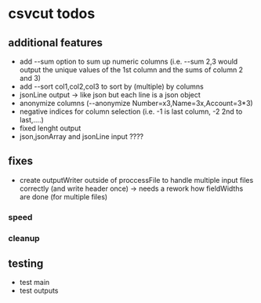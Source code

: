 # csvcut todos

## additional features
* add --sum option to sum up numeric columns (i.e. --sum 2,3 would output the unique values of the 1st column and the sums of column 2 and 3)
* add --sort col1,col2,col3 to sort by (multiple) by columns
* jsonLine output -> like json but each line is a json object
* anonymize columns (--anonymize Number=x3,Name=3x,Account=3*3)
* negative indices for column selection (i.e. -1 is last column, -2 2nd to last,....)
* fixed lenght output
* json,jsonArray and jsonLine input ????

## fixes
* create outputWriter outside of proccessFile to handle multiple input files correctly (and write header once) -> needs a rework how fieldWidths are done (for multiple files)

### speed

### cleanup

## testing
* test main
* test outputs
